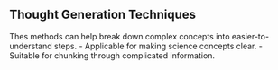 ## Thought Generation Techniques

 Thes methods can help break down complex concepts into easier-to-understand steps. 
    - Applicable for making science concepts clear.
    - Suitable for chunking through complicated information.